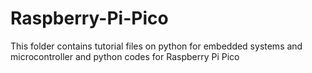 # Raspberry-Pi-Pico
This folder contains tutorial files on python for embedded systems and microcontroller 
and python codes for Raspberry Pi Pico 
